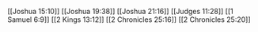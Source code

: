 [[Joshua 15:10]]
[[Joshua 19:38]]
[[Joshua 21:16]]
[[Judges 11:28]]
[[1 Samuel 6:9]]
[[2 Kings 13:12]]
[[2 Chronicles 25:16]]
[[2 Chronicles 25:20]]

